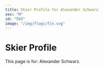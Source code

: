 ```yaml
---
title: Skier Profile for Alexander Schwarz
sex: "M"
id: "565"
image: "/img/flags/fin.svg" 
---
```


# Skier Profile

This page is for: Alexander Schwarz.
    